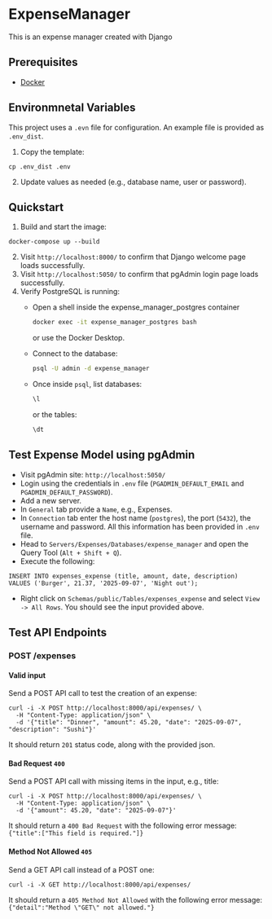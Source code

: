 # ExpenseManager

This is an expense manager created with Django

## Prerequisites

- [Docker](https://docs.docker.com/get-docker/)

## Environmnetal Variables

This project uses a `.evn` file for configuration.
An example file is provided as `.env_dist`.

1. Copy the template:

```
cp .env_dist .env
```

2. Update values as needed (e.g., database name, user or password).

## Quickstart

1. Build and start the image:

```
docker-compose up --build
```

2. Visit `http://localhost:8000/` to confirm that Django welcome page loads successfully.
3. Visit `http://localhost:5050/` to confirm that pgAdmin login page loads successfully.
3. Verify PostgreSQL is running:
    - Open a shell inside the expense_manager_postgres container
      ```bash
      docker exec -it expense_manager_postgres bash
      ```
      or use the Docker Desktop.

    - Connect to the database:
      ```bash
      psql -U admin -d expense_manager
      ```

    - Once inside `psql`, list databases:
      ```sql
      \l
      ```

      or the tables:
      ```sql
      \dt
      ```

## Test Expense Model using pgAdmin

- Visit pgAdmin site: `http://localhost:5050/`
- Login using the credentials in `.env` file (`PGADMIN_DEFAULT_EMAIL` and `PGADMIN_DEFAULT_PASSWORD`).
- Add a new server.
- In `General` tab provide a `Name`, e.g., Expenses.
- In `Connection` tab enter the host name (`postgres`), the port (`5432`), the username and password. All this
  information has been provided in `.env` file.
- Head to `Servers/Expenses/Databases/expense_manager` and open the Query Tool (`Alt + Shift + Q`).
- Execute the following:

```
INSERT INTO expenses_expense (title, amount, date, description)
VALUES ('Burger', 21.37, '2025-09-07', 'Night out');
```

- Right click on `Schemas/public/Tables/expenses_expense` and select `View -> All Rows`. You should see the input
  provided above.

## Test API Endpoints

### POST /expenses

#### Valid input

Send a POST API call to test the creation of an expense:

```
curl -i -X POST http://localhost:8000/api/expenses/ \
  -H "Content-Type: application/json" \
  -d '{"title": "Dinner", "amount": 45.20, "date": "2025-09-07", "description": "Sushi"}'
```

It should return `201` status code, along with the provided json.

#### Bad Request `400`

Send a POST API call with missing items in the input, e.g., title:

```
curl -i -X POST http://localhost:8000/api/expenses/ \
  -H "Content-Type: application/json" \
  -d '{"amount": 45.20, "date": "2025-09-07"}'
```

It should return a `400 Bad Request` with the following error message: `{"title":["This field is required."]}`

#### Method Not Allowed `405`

Send a GET API call instead of a POST one:

```
curl -i -X GET http://localhost:8000/api/expenses/
```

It should return a `405 Method Not Allowed` with the following error message: `{"detail":"Method \"GET\" not allowed."}`
